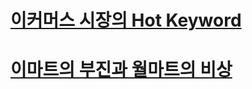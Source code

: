 # [이커머스 시장의 Hot Keyword](https://www.youtube.com/watch?v=j7ziZoxpb6M&list=PLJPjg3It2DXQUdlAocHh5FASozqwtJavv&index=124)
# [이마트의 부진과 월마트의 비상](https://www.youtube.com/watch?v=cfD_6aw9w_A&list=PLJPjg3It2DXQUdlAocHh5FASozqwtJavv&index=206)
